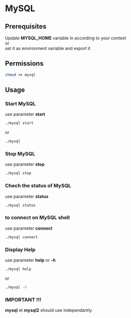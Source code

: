 # MySQL

## Prerequisites
Update **MYSQL_HOME** variable in according to your context   
or  
set it as environment variable and export it

## Permissions

``` bash
chmod +x mysql
```
## Usage

### Start MySQL

use parameter **start**
``` bash
./mysql start
```

or 

``` bash
./mysql
```
  
### Stop MySQL

use parameter **stop**
``` bash
./mysql stop
```

### Chech the status of MySQL

use parameter **status**
``` bash
./mysql status
```

### to connect on MySQL shell

use parameter **connect**
``` bash
./mysql connect
```

### Display Help

use parameter **help** or  **-h**

```bash
./mysql help
```

or

``` bash
./mysql -h
```


### IMPORTANT !!!
**mysql** et **mysql2** should use independantly
